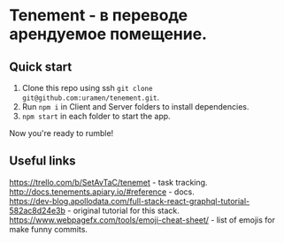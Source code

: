 # Tenement - в переводе арендуемое помещение.

## Quick start

1. Clone this repo using ssh `git clone git@github.com:uramen/tenement.git`.
1. Run `npm i` in Client and Server folders to install dependencies.<br />
1. `npm start` in each folder to start the app.

Now you're ready to rumble!

## Useful links
https://trello.com/b/SetAvTaC/tenemet - task tracking. <br />
http://docs.tenements.apiary.io/#reference - docs. <br />
https://dev-blog.apollodata.com/full-stack-react-graphql-tutorial-582ac8d24e3b - original tutorial for this stack. <br />
https://www.webpagefx.com/tools/emoji-cheat-sheet/ - list of emojis for make funny commits. <br />


